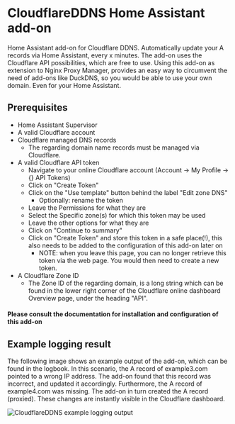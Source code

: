 # CloudflareDDNS Home Assistant add-on
Home Assistant add-on for Cloudflare DDNS.
Automatically update your A records via Home Assistant, every x minutes.
The add-on uses the Cloudflare API possibilities, which are free to use.
Using this add-on as extension to Nginx Proxy Manager, provides an easy way to circumvent the need of add-ons like DuckDNS, so you would be able to use your own domain. Even for your Home Assistant.

## Prerequisites
- Home Assistant Supervisor
- A valid Cloudflare account
- Cloudflare managed DNS records
  - The regarding domain name records must be managed via Cloudflare.
- A valid Cloudflare API token
  - Navigate to your online Cloudflare account (Account → My Profile → {} API Tokens)
  - Click on "Create Token"
  - Click on the "Use template" button behind the label "Edit zone DNS"
    - Optionally: rename the token
  - Leave the Permissions for what they are
  - Select the Specific zone(s) for which this token may be used
  - Leave the other options for what they are
  - Click on "Continue to summary"
  - Click on "Create Token" and store this token in a safe place(!), this also needs to be added to the configuration of this add-on later on
    - NOTE: when you leave this page, you can no longer retrieve this token via the web page. You would then need to create a new token.
- A Cloudflare Zone ID
  - The Zone ID of the regarding domain, is a long string which can be found in the lower right corner of the Cloudflare online dashboard Overview page, under the heading "API".

#### Please consult the documentation for installation and configuration of this add-on

## Example logging result

The following image shows an example output of the add-on, which can be found in the logbook. In this scenario, the A record of example3.com pointed to a wrong IP address. The add-on found that this record was incorrect, and updated it accordingly. Furthermore, the A record of example4.com was missing. The add-on in turn created the A record (proxied). These changes are instantly visible in the Cloudflare dashboard.

![CloudflareDDNS example logging output][screenshot]

[screenshot]: https://raw.githubusercontent.com/MennovH/HomeAssistant/main/CloudflareDDNS/images/example_log.png
